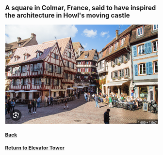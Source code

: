 ## A square in Colmar, France, said to have inspired the architecture in Howl's moving castle
![Town france](europe-town.png)
### [Back](https://github.com/mollyjones2023/ghibli-simulacrum/blob/main/3-hill-of-youth/1-elevator-tower/howls-town.md)
### [Return to Elevator Tower](https://github.com/mollyjones2023/ghibli-simulacrum/blob/main/3-hill-of-youth/1-elevator-tower/tower.md)
